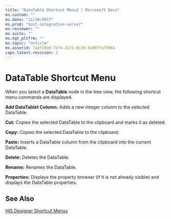 ```yaml
---
title: "DataTable Shortcut Menu2 | Microsoft Docs"
ms.custom: ""
ms.date: "11/30/2017"
ms.prod: "host-integration-server"
ms.reviewer: ""
ms.suite: ""
ms.tgt_pltfrm: ""
ms.topic: "article"
ms.assetid: 7adf28ed-7ef4-4173-8c20-52d87fa7506a
caps.latest.revision: 3
---
```

# DataTable Shortcut Menu
When you select a **DataTable** node in the tree view, the following shortcut menu commands are displayed.  
  
 **Add DataTablet Column:** Adds a new integer column to the selected DataTable.  
  
 **Cut:** Copies the selected DataTable to the clipboard and marks it as deleted.  
  
 **Copy:** Copies the selected DataTable to the clipboard.  
  
 **Paste:** Inserts a DataTable column from the clipboard into the current DataTable.  
  
 **Delete:** Deletes the DataTable.  
  
 **Rename:** Renames the DataTable.  
  
 **Properties:** Displays the property browser (if it is not already visible) and displays the DataTable properties.  
  
## See Also  
 [HIS Designer Shortcut Menus](../core/his-designer-shortcut-menus2.md)